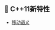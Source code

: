 ## :tea: C++11新特性

- [移动语义](https://github.com/believeszw/CS-Notes/blob/master/notes/C++/C++11/移动语义)

